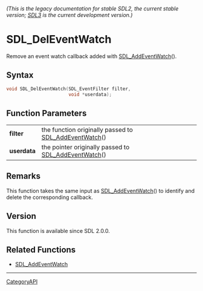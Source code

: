 ###### (This is the legacy documentation for stable SDL2, the current stable version; [SDL3](https://wiki.libsdl.org/SDL3/) is the current development version.)
# SDL_DelEventWatch

Remove an event watch callback added with [SDL_AddEventWatch](SDL_AddEventWatch.md)().

## Syntax

```c
void SDL_DelEventWatch(SDL_EventFilter filter,
                       void *userdata);

```

## Function Parameters

|                  |                                                                            |
| ---------------- | -------------------------------------------------------------------------- |
| **filter**       | the function originally passed to [SDL_AddEventWatch](SDL_AddEventWatch.md)() |
| **userdata**     | the pointer originally passed to [SDL_AddEventWatch](SDL_AddEventWatch.md)()  |

## Remarks

This function takes the same input as
[SDL_AddEventWatch](SDL_AddEventWatch.md)() to identify and delete the
corresponding callback.

## Version

This function is available since SDL 2.0.0.

## Related Functions

* [SDL_AddEventWatch](SDL_AddEventWatch.md)

----
[CategoryAPI](CategoryAPI.md)
